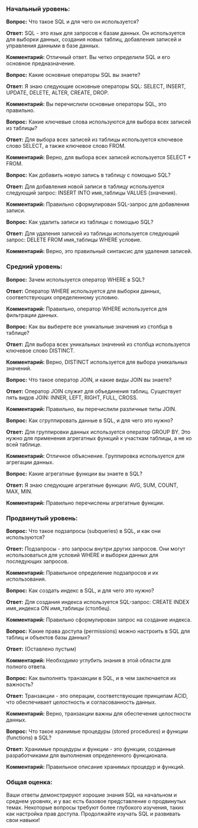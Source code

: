 ### Начальный уровень:

**Вопрос:** Что такое SQL и для чего он используется?

**Ответ:** SQL - это язык для запросов к базам данных. Он используется для выборки данных, создания новых таблиц, добавления записей и управления данными в базе данных.

**Комментарий:** Отличный ответ. Вы четко определили SQL и его основное предназначение.

**Вопрос:** Какие основные операторы SQL вы знаете?

**Ответ:** Я знаю следующие основные операторы SQL: SELECT, INSERT, UPDATE, DELETE, ALTER, CREATE, DROP.

**Комментарий:** Вы перечислили основные операторы SQL, это правильно.

**Вопрос:** Какие ключевые слова используются для выбора всех записей из таблицы?

**Ответ:** Для выбора всех записей из таблицы используется ключевое слово SELECT, а также ключевое слово FROM.

**Комментарий:** Верно, для выбора всех записей используется SELECT * FROM.

**Вопрос:** Как добавить новую запись в таблицу с помощью SQL?

**Ответ:** Для добавления новой записи в таблицу используется следующий запрос: INSERT INTO имя_таблицы VALUES (значения).

**Комментарий:** Правильно сформулирован SQL-запрос для добавления записи.

**Вопрос:** Как удалить записи из таблицы с помощью SQL?

**Ответ:** Для удаления записей из таблицы используется следующий запрос: DELETE FROM имя_таблицы WHERE условие.

**Комментарий:** Верно, это правильный синтаксис для удаления записей.

### Средний уровень:

**Вопрос:** Зачем используется оператор WHERE в SQL?

**Ответ:** Оператор WHERE используется для выборки данных, соответствующих определенному условию.

**Комментарий:** Правильно, оператор WHERE используется для фильтрации данных.

**Вопрос:** Как вы выберете все уникальные значения из столбца в таблице?

**Ответ:** Для выбора всех уникальных значений из столбца используется ключевое слово DISTINCT.

**Комментарий:** Верно, DISTINCT используется для выбора уникальных значений.

**Вопрос:** Что такое оператор JOIN, и какие виды JOIN вы знаете?

**Ответ:** Оператор JOIN служит для объединения таблиц. Существует пять видов JOIN: INNER, LEFT, RIGHT, FULL, CROSS.

**Комментарий:** Правильно, вы перечислили различные типы JOIN.

**Вопрос:** Как сгруппировать данные в SQL, и для чего это нужно?

**Ответ:** Для группировки данных используется оператор GROUP BY. Это нужно для применения агрегатных функций к участкам таблицы, а не ко всей таблице.

**Комментарий:** Отличное объяснение. Группировка используется для агрегации данных.

**Вопрос:** Какие агрегатные функции вы знаете в SQL?

**Ответ:** Я знаю следующие агрегатные функции: AVG, SUM, COUNT, MAX, MIN.

**Комментарий:** Правильно перечислены агрегатные функции.

### Продвинутый уровень:

**Вопрос:** Что такое подзапросы (subqueries) в SQL, и как они используются?

**Ответ:** Подзапросы - это запросы внутри других запросов. Они могут использоваться для условий WHERE и выборки данных для последующих запросов.

**Комментарий:** Правильное определение подзапросов и их использования.

**Вопрос:** Как создать индекс в SQL, и для чего это нужно?

**Ответ:** Для создания индекса используется SQL-запрос: CREATE INDEX имя_индекса ON имя_таблицы (столбец).

**Комментарий:** Правильно сформулирован запрос на создание индекса.

**Вопрос:** Какие права доступа (permissions) можно настроить в SQL для таблиц и объектов базы данных?

**Ответ:** (Оставлено пустым)

**Комментарий:** Необходимо углубить знания в этой области для полного ответа.

**Вопрос:** Как выполнять транзакции в SQL, и в чем заключается их важность?

**Ответ:** Транзакции - это операции, соответствующие принципам ACID, что обеспечивает целостность и согласованность данных.

**Комментарий:** Верно, транзакции важны для обеспечения целостности данных.

**Вопрос:** Что такое хранимые процедуры (stored procedures) и функции (functions) в SQL?

**Ответ:** Хранимые процедуры и функции - это функции, созданные разработчиками для выполнения определенного функционала.

**Комментарий:** Правильное описание хранимых процедур и функций.

### Общая оценка:

Ваши ответы демонстрируют хорошие знания SQL на начальном и среднем уровнях, и у вас есть базовое представление о продвинутых темах. Некоторые вопросы требуют более глубокого изучения, таких как настройка прав доступа. Продолжайте изучать SQL и развивать свои навыки!
